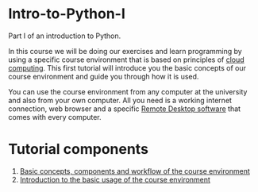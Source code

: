 # Intro-to-Python-I
Part I of an introduction to Python.

In this course we will be doing our exercises and learn programming by using a specific course environment 
that is based on principles of [cloud computing](https://en.wikipedia.org/wiki/Cloud_computing). 
This first tutorial will introduce you the basic concepts of our course environment and guide you through how it is used.  

You can use the course environment from any computer at the university and also from your own computer. All you need is a working internet connection,
web browser and a specific [Remote Desktop software](https://en.wikipedia.org/wiki/Remote_desktop_software) that comes with every computer.

# Tutorial components

 1. [Basic concepts, components and workflow of the course environment](course-environment-components.md) 
 2. [Introduction to the basic usage of the course environment](intro-to-course-environment.md)




